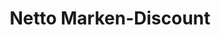 ---
title: "Netto Marken-Discount"
url: /bonn/netto-marken-discount-ellesdorfer-strasse/
shop: Supermarkt
---